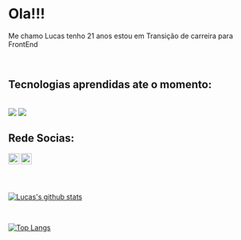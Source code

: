 <h1>Ola!!!</h1>

<P>Me chamo Lucas tenho 21 anos estou em Transição de carreira para FrontEnd</P>

<br/>

<h2>Tecnologias aprendidas ate o momento:</h2>

<br/>

<img src="https://img.shields.io/badge/HTML-239120?style=for-the-badge&logo=html5&logoColor=white"/>
<img src="https://img.shields.io/badge/CSS-239120?&style=for-the-badge&logo=css3&logoColor=white"/>
<br/>
<h2>Rede Socias:</h2>

<p>
<a href="https://www.instagram.com/lucasx_cb">
<img align="left" alt="icone do instagram uma camera dentro de um quadrado" width="22px" src="https://cdn.jsdelivr.net/npm/simple-icons@v3/icons/instagram.svg" />
</a>
<a href="https://www.linkedin.com/in/lucas-caviquioli-bitencourt">
<img align="left" alt="LinkedIn" width="22px" src="https://cdn.jsdelivr.net/npm/simple-icons@v3/icons/linkedin.svg" />
</a>
</p>
<br />
<br />


<p align="left">
 <br />
 
[![Lucas's github stats](https://github-readme-stats.vercel.app/api?username=Lucas22705&show_icons=true&theme=buefy)](https://github.com/Lucas22705/github-readme-stats)

<br />

[![Top Langs](https://github-readme-stats.vercel.app/api/top-langs/?username=Lucas22705&layout=compact&show_icons=true&theme=buefy)](https://github.com/Lucas22705/github-readme-stats)


